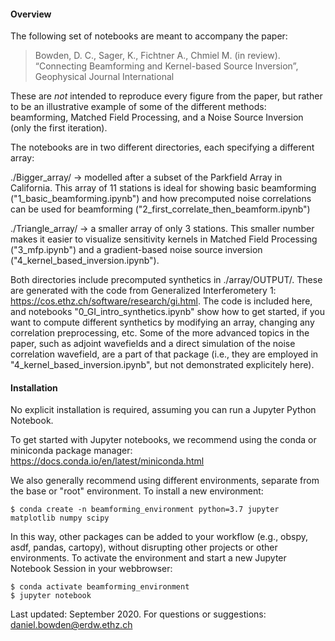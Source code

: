 #### Overview

The following set of notebooks are meant to accompany the paper:
> Bowden, D. C., Sager, K., Fichtner A., Chmiel M. (in review). “Connecting Beamforming and Kernel-based Source Inversion”, Geophysical Journal International

These are *not* intended to reproduce every figure from the paper, but rather to be an illustrative example of some of the different methods: beamforming, Matched Field Processing, and a Noise Source Inversion (only the first iteration).

The notebooks are in two different directories, each specifying a different array:

./Bigger_array/  -> modelled after a subset of the Parkfield Array in California. This array of 11 stations is ideal for showing basic beamforming ("1_basic_beamforming.ipynb") and how precomputed noise correlations can be used for beamforming ("2_first_correlate_then_beamform.ipynb")

./Triangle_array/ -> a smaller array of only 3 stations. This smaller number makes it easier to visualize sensitivity kernels in Matched Field Processing ("3_mfp.ipynb") and a gradient-based noise source inversion ("4_kernel_based_inversion.ipynb").

Both directories include precomputed synthetics in ./array/OUTPUT/. These are generated with the code from Generalized Interferometery 1: https://cos.ethz.ch/software/research/gi.html. The code is included here, and notebooks "0_GI_intro_synthetics.ipynb" show how to get started, if you want to compute different synthetics by modifying an array, changing any correlation preprocessing, etc. Some of the more advanced topics in the paper, such as adjoint wavefields and a direct simulation of the noise correlation wavefield, are a part of that package (i.e., they are employed in "4_kernel_based_inversion.ipynb", but not demonstrated explicitely here).

#### Installation

No explicit installation is required, assuming you can run a Jupyter Python Notebook.

To get started with Jupyter notebooks, we recommend using the conda or miniconda package manager: https://docs.conda.io/en/latest/miniconda.html

We also generally recommend using different environments, separate from the base or "root" environment. To install a new environment:

```
$ conda create -n beamforming_environment python=3.7 jupyter matplotlib numpy scipy
```

In this way, other packages can be added to your workflow (e.g., obspy, asdf, pandas, cartopy), without disrupting other projects or other environments. To activate the environment and start a new Jupyter Notebook Session in your webbrowser:

```
$ conda activate beamforming_environment
$ jupyter notebook
```

Last updated: September 2020. For questions or suggestions: daniel.bowden@erdw.ethz.ch
